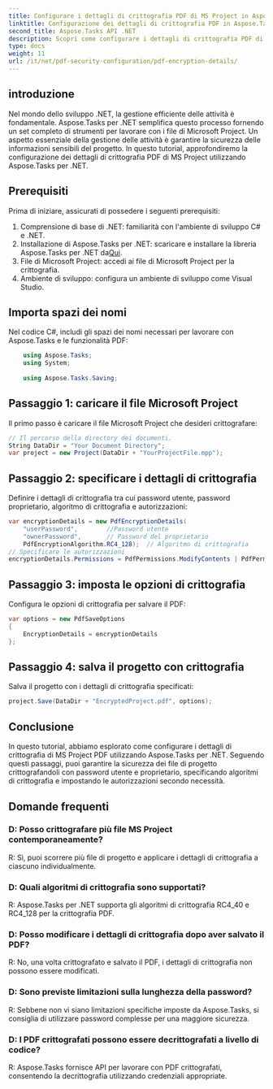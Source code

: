 ```yaml
---
title: Configurare i dettagli di crittografia PDF di MS Project in Aspose.Tasks
linktitle: Configurazione dei dettagli di crittografia PDF in Aspose.Tasks
second_title: Aspose.Tasks API .NET
description: Scopri come configurare i dettagli di crittografia PDF di MS Project in Aspose.Tasks per .NET. Proteggi i tuoi file di progetto con password utente e proprietario.
type: docs
weight: 11
url: /it/net/pdf-security-configuration/pdf-encryption-details/
---
```

## introduzione
Nel mondo dello sviluppo .NET, la gestione efficiente delle attività è fondamentale. Aspose.Tasks per .NET semplifica questo processo fornendo un set completo di strumenti per lavorare con i file di Microsoft Project. Un aspetto essenziale della gestione delle attività è garantire la sicurezza delle informazioni sensibili del progetto. In questo tutorial, approfondiremo la configurazione dei dettagli di crittografia PDF di MS Project utilizzando Aspose.Tasks per .NET.
## Prerequisiti
Prima di iniziare, assicurati di possedere i seguenti prerequisiti:
1. Comprensione di base di .NET: familiarità con l'ambiente di sviluppo C# e .NET.
2.  Installazione di Aspose.Tasks per .NET: scaricare e installare la libreria Aspose.Tasks per .NET da[Qui](https://releases.aspose.com/tasks/net/).
3. File di Microsoft Project: accedi ai file di Microsoft Project per la crittografia.
4. Ambiente di sviluppo: configura un ambiente di sviluppo come Visual Studio.

## Importa spazi dei nomi
Nel codice C#, includi gli spazi dei nomi necessari per lavorare con Aspose.Tasks e le funzionalità PDF:
```csharp
    using Aspose.Tasks;
    using System;
    
    using Aspose.Tasks.Saving;
```
## Passaggio 1: caricare il file Microsoft Project
Il primo passo è caricare il file Microsoft Project che desideri crittografare:
```csharp
// Il percorso della directory dei documenti.
String DataDir = "Your Document Directory";
var project = new Project(DataDir + "YourProjectFile.mpp");
```
## Passaggio 2: specificare i dettagli di crittografia
Definire i dettagli di crittografia tra cui password utente, password proprietario, algoritmo di crittografia e autorizzazioni:
```csharp
var encryptionDetails = new PdfEncryptionDetails(
    "userPassword",        //Password utente
    "ownerPassword",       // Password del proprietario
    PdfEncryptionAlgorithm.RC4_128);  // Algoritmo di crittografia
// Specificare le autorizzazioni
encryptionDetails.Permissions = PdfPermissions.ModifyContents | PdfPermissions.ModifyAnnotations;
```
## Passaggio 3: imposta le opzioni di crittografia
Configura le opzioni di crittografia per salvare il PDF:
```csharp
var options = new PdfSaveOptions
{
    EncryptionDetails = encryptionDetails
};
```
## Passaggio 4: salva il progetto con crittografia
Salva il progetto con i dettagli di crittografia specificati:
```csharp
project.Save(DataDir + "EncryptedProject.pdf", options);
```

## Conclusione
In questo tutorial, abbiamo esplorato come configurare i dettagli di crittografia di MS Project PDF utilizzando Aspose.Tasks per .NET. Seguendo questi passaggi, puoi garantire la sicurezza dei file di progetto crittografandoli con password utente e proprietario, specificando algoritmi di crittografia e impostando le autorizzazioni secondo necessità.
## Domande frequenti
### D: Posso crittografare più file MS Project contemporaneamente?
R: Sì, puoi scorrere più file di progetto e applicare i dettagli di crittografia a ciascuno individualmente.
### D: Quali algoritmi di crittografia sono supportati?
R: Aspose.Tasks per .NET supporta gli algoritmi di crittografia RC4_40 e RC4_128 per la crittografia PDF.
### D: Posso modificare i dettagli di crittografia dopo aver salvato il PDF?
R: No, una volta crittografato e salvato il PDF, i dettagli di crittografia non possono essere modificati.
### D: Sono previste limitazioni sulla lunghezza della password?
R: Sebbene non vi siano limitazioni specifiche imposte da Aspose.Tasks, si consiglia di utilizzare password complesse per una maggiore sicurezza.
### D: I PDF crittografati possono essere decrittografati a livello di codice?
R: Aspose.Tasks fornisce API per lavorare con PDF crittografati, consentendo la decrittografia utilizzando credenziali appropriate.